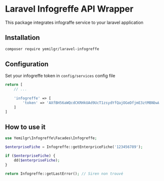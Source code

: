 # Laravel Infogreffe API Wrapper

This package integrates infograffe service to your laravel application

## Installation

```bash
composer require yemilgr/laravel-infogreffe
```

## Configuration

Set your infogreffe token in `config/services` config file

```php
return [
    // ...
    
    'infogreffe' => [
        'token' => 'AXfBH56aWQcdCKRHkUAd9UcT1zsydYfQajOGeDfjmE3ztMBNbwWxxfu0xWi2'
    ]
]
```

## How to use it

```php
use Yemilgr\Infogreffe\Facades\Infogreffe;

$enterpriseFiche = Infogreffe::getEnterpriceFiche('123456789');

if ($enterpriseFiche) {
    dd($enterpriseFiche);
}

return Infogreffe::getLastError(); // Siren non trouvé
```